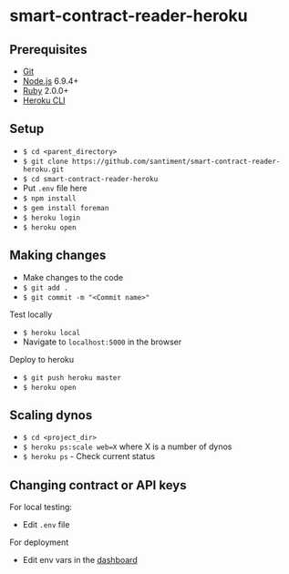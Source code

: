 # smart-contract-reader-heroku

## Prerequisites
- [Git](https://git-scm.com/book/en/v2/Getting-Started-Installing-Git)
- [Node.js](https://nodejs.org) 6.9.4+
- [Ruby](https://www.ruby-lang.org/en/documentation/installation/) 2.0.0+
- [Heroku CLI](https://devcenter.heroku.com/articles/getting-started-with-nodejs#set-up)

## Setup
- `$ cd <parent_directory>`
- `$ git clone https://github.com/santiment/smart-contract-reader-heroku.git`
- `$ cd smart-contract-reader-heroku`
- Put `.env` file here
- `$ npm install`
- `$ gem install foreman`
- `$ heroku login`
- `$ heroku open`

## Making changes
- Make changes to the code
- `$ git add .`
- `$ git commit -m "<Commit name>"`

Test locally
- `$ heroku local`
- Navigate to `localhost:5000` in the browser

Deploy to heroku
- `$ git push heroku master`
- `$ heroku open`

## Scaling dynos
- `$ cd <project_dir>`
- `$ heroku ps:scale web=X` where X is a number of dynos
- `$ heroku ps` - Check current status

## Changing contract or API keys
For local testing:
- Edit `.env` file

For deployment
- Edit env vars in the [dashboard](https://dashboard.heroku.com/apps/santiment-contract/settings)